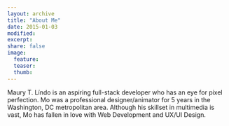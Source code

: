 ```yaml
---
layout: archive
title: "About Me"
date: 2015-01-03
modified: 
excerpt: 
share: false
image:
  feature: 
  teaser: 
  thumb: 
---
```


Maury T. Líndo is an aspiring full-stack developer who has an eye for pixel perfection. Mo was a professional designer/animator for 5 years in the Washington, DC metropolitan area. Although his skillset in multimedia is vast, Mo has fallen in love with Web Development and UX/UI Design.